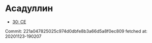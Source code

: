 # Асадуллин
- [30: CE](30.md)

Commit: 221a047825025c974d0dbfe8b3a66d5a8f0ec809
 fetched at: 20201123-190207
